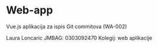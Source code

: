 # Web-app

Vue.js aplikacija za ispis Git commitova (WA-002)

Laura Loncaric 
JMBAG: 0303092470 
Kolegij: web aplikacije 